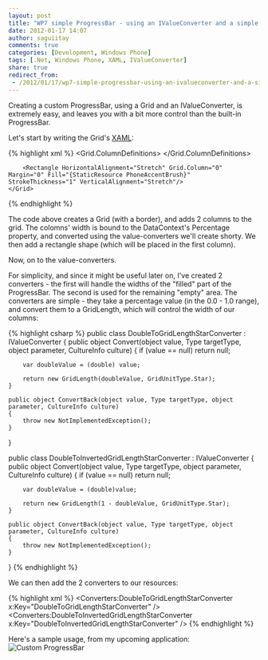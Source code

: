 ```yaml
---
layout: post
title: "WP7 simple ProgressBar - using an IValueConverter and a simple Grid"
date: 2012-01-17 14:07
author: saguiitay
comments: true
categories: [Development, Windows Phone]
tags: [.Net, Windows Phone, XAML, IValueConverter]
share: true
redirect_from:
 - /2012/01/17/wp7-simple-progressbar-using-an-ivalueconverter-and-a-simple-grid/
---
```

Creating a custom ProgressBar, using a Grid and an IValueConverter, is extremely easy, and leaves you with a bit more control than the built-in ProgressBar. 

Let's start by writing the Grid's [XAML](http://en.wikipedia.org/wiki/Extensible_Application_Markup_Language "Extensible Application Markup Language"):

{% highlight xml %}
<Border BorderBrush="Silver" BorderThickness="1" HorizontalAlignment="Stretch" Margin="0" Name="border1" VerticalAlignment="Top" Height="25">
    <Grid>
		<Grid.ColumnDefinitions>
			<ColumnDefinition Width="{Binding Percentage, Converter={StaticResource DoubleToGridLengthStarConverter}}"/>
			<ColumnDefinition Width="{Binding Percentage, Converter={StaticResource DoubleToInvertedGridLengthStarConverter}}"/>
		</Grid.ColumnDefinitions>
		
		<Rectangle HorizontalAlignment="Stretch" Grid.Column="0" Margin="0" Fill="{StaticResource PhoneAccentBrush}" StrokeThickness="1" VerticalAlignment="Stretch"/>
	</Grid>
</Border> 
{% endhighlight %}

The code above creates a Grid (with a border), and adds 2 columns to the grid. The colomns' width is bound to the DataContext's Percentage property, 
and converted using the value-converters we'll create shorty. We then add a rectangle shape (which will be placed in the first column).

Now, on to the value-converters. 

For simplicity, and since it might be useful later on, I've created 2 converters - the first will handle the widths of the "filled" part of the ProgressBar.
The second is used for the remaining "empty" area. The converters are simple - they take a percentage value (in the 0.0 - 1.0 range), 
and convert them to a GridLength, which will control the width of our columns: 

{% highlight csharp %}
public class DoubleToGridLengthStarConverter : IValueConverter 
{
	public object Convert(object value, Type targetType, object parameter, CultureInfo culture)
	{
		if (value == null)
			return null;
		
		var doubleValue = (double) value;
		
		return new GridLength(doubleValue, GridUnitType.Star);
	}
	
	public object ConvertBack(object value, Type targetType, object parameter, CultureInfo culture)
	{
		throw new NotImplementedException();
	}
}

public class DoubleToInvertedGridLengthStarConverter : IValueConverter
{
	public object Convert(object value, Type targetType, object parameter, CultureInfo culture)
	{
		if (value == null)
			return null;
		
		var doubleValue = (double)value;
		
		return new GridLength(1 - doubleValue, GridUnitType.Star);
	}
	
	public object ConvertBack(object value, Type targetType, object parameter, CultureInfo culture)
	{
		throw new NotImplementedException();
	}
}
{% endhighlight %}

We can then add the 2 converters to our resources: 

{% highlight xml %}
	<Converters:DoubleToGridLengthStarConverter x:Key="DoubleToGridLengthStarConverter" />
	<Converters:DoubleToInvertedGridLengthStarConverter x:Key="DoubleToInvertedGridLengthStarConverter" />
{% endhighlight %}

Here's a sample usage, from my upcoming application: 
![Custom ProgressBar]({{site.url}}/images/custom-progressbar.png "Custom ProgressBar")
